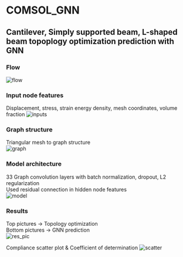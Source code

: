 # COMSOL_GNN
## Cantilever, Simply supported beam, L-shaped beam topoplogy optimization prediction with GNN
### Flow
![flow](https://user-images.githubusercontent.com/56711947/149702568-05db5730-2646-476e-a2ac-5a0e9fc7a430.jpg)

### Input node features
Displacement, stress, strain energy density, mesh coordinates, volume fraction
![inputs](https://user-images.githubusercontent.com/56711947/149703492-c969eace-fdde-4517-bb2f-0df6636d3ff8.jpg)  

### Graph structure
Triangular mesh to graph structure  
![graph](https://user-images.githubusercontent.com/56711947/149703999-0ded7908-4fb6-4449-85f8-ea057ea1f3e2.jpg)

### Model architecture
33 Graph convolution layers with batch normalization, dropout, L2 regularization  
Used residual connection in hidden node features  
![model](https://user-images.githubusercontent.com/56711947/149703686-7803865c-212e-4ed5-ac1c-74407af170be.jpg)

### Results
Top pictures -> Topology optimization  
Bottom pictures -> GNN prediction  
![res_pic](https://user-images.githubusercontent.com/56711947/149704099-81d2a28e-263e-44ad-bc4f-d1951d55b493.jpg)  
  
Compliance scatter plot & Coefficient of determination
![scatter](https://user-images.githubusercontent.com/56711947/149704275-df5a24e0-9410-4f1e-8924-6b31a6b2532a.jpg)
